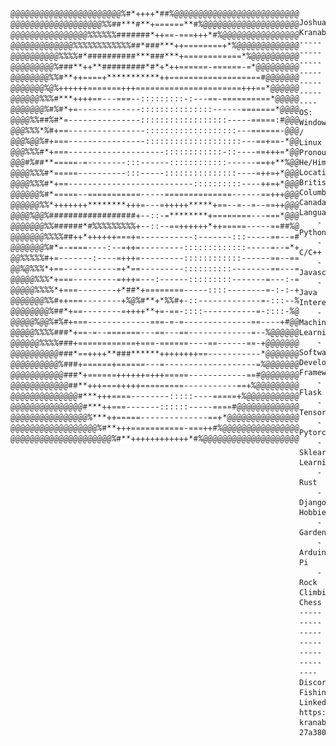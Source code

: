<picture>
  <source align="left" srcset="ASCII-art-dark.png" media="(prefers-color-scheme: dark)">
  <img align="left" src="ASCII-art.png">
</picture>

```
Joshua Kranabetter
----------------------------------
OS: Windows / Linux
Pronouns: He/Him
Location: British Columbia, Canada
Languages: 
    - Python
    - C/C++
    - Javascript
    - Java
Interests:
    - Machine Learning
    - Software Developement
Frameworks:
    - Flask
    - Tensorflow
    - Pytorch
    - Sklearn
Learning: 
    - Rust
    - Django
Hobbies: 
    - Gardening
    - Arduino/Raspberry Pi
    - Rock Climbing, Chess
----------------------------------
Discord: FishingEnjoyer#1293
Linkedin: https://www.linkedin.com/in/joshua-kranabetter-27a38077/
```